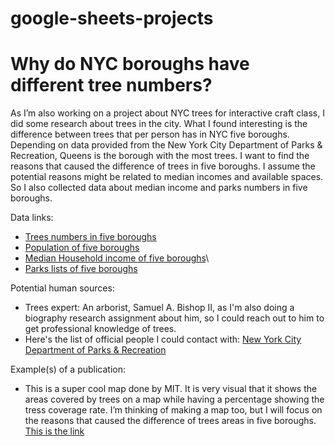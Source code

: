# google-sheets-projects

# Why do NYC boroughs have different tree numbers?

As I’m also working on a project about NYC trees for interactive craft class, I did some research about trees in the city. What I found interesting is the difference between trees that per person has in NYC five boroughs. Depending on data provided from the New York City Department of Parks & Recreation, Queens is the borough with the most trees. I want to find the reasons that caused the difference of trees in five boroughs. I assume the potential reasons might be related to median incomes and available spaces. So I also collected data about median income and parks numbers in five boroughs.

Data links:

-   [Trees numbers in five boroughs](https://tree-map.nycgovparks.org/)
-   [Population of five boroughs](<https://data.cityofnewyork.us/City-Government/New-York-City-Population-by-Boro ugh-1950-2040/xywu-7bv9/data>)
-   [Median Household income of five boroughs](https://comptroller.nyc.gov/wp-content/uploads/documents/NYC_Neighborhood_Economic_Profiles_2017.pdf)\\
-   [Parks lists of five boroughs](https://www.nycgovparks.org/park-features/parks-list?boro=X)

Potential human sources:

-   Trees expert: An arborist, Samuel A. Bishop II, as I'm also doing a biography research assignment about him, so I could reach out to him to get professional knowledge of trees.
-   Here's the list of official people I could contact with:
    [New York City Department of Parks & Recreation](https://www.nycgovparks.org/about/people)

Example(s) of a publication:

-   This is a super cool map done by MIT. It is very visual that it shows the areas covered by trees on a map while having a percentage showing the tress coverage rate. I’m thinking of making a map too, but I will focus on the reasons that caused the difference of trees areas in five boroughs.
    [This is the link](http://senseable.mit.edu/treepedia/cities/new%20york)
